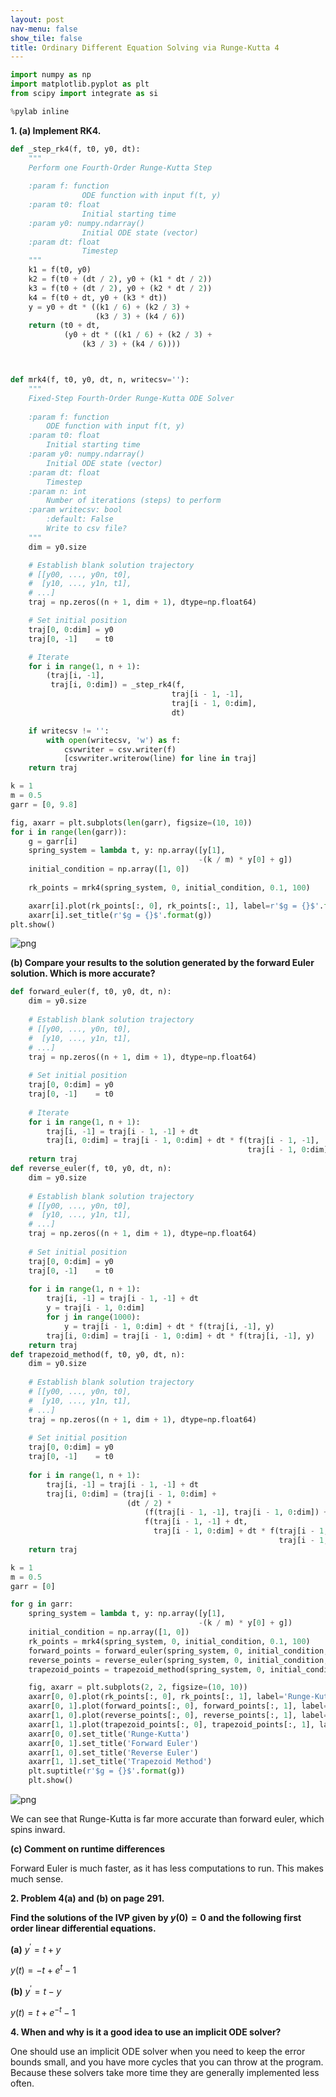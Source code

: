 ```yaml
---
layout: post
nav-menu: false
show_tile: false
title: Ordinary Different Equation Solving via Runge-Kutta 4
---
```


```python
import numpy as np
import matplotlib.pyplot as plt
from scipy import integrate as si

%pylab inline
```

**1. (a) Implement RK4.**


```python
def _step_rk4(f, t0, y0, dt):
    """
    Perform one Fourth-Order Runge-Kutta Step
    
    :param f: function
                ODE function with input f(t, y)
    :param t0: float
                Initial starting time
    :param y0: numpy.ndarray()
                Initial ODE state (vector)
    :param dt: float
                Timestep
    """
    k1 = f(t0, y0)
    k2 = f(t0 + (dt / 2), y0 + (k1 * dt / 2))
    k3 = f(t0 + (dt / 2), y0 + (k2 * dt / 2))
    k4 = f(t0 + dt, y0 + (k3 * dt))
    y = y0 + dt * ((k1 / 6) + (k2 / 3) +
                   (k3 / 3) + (k4 / 6))
    return (t0 + dt,
            (y0 + dt * ((k1 / 6) + (k2 / 3) +
                (k3 / 3) + (k4 / 6))))



def mrk4(f, t0, y0, dt, n, writecsv=''):
    """
    Fixed-Step Fourth-Order Runge-Kutta ODE Solver
    
    :param f: function
        ODE function with input f(t, y)
    :param t0: float
        Initial starting time
    :param y0: numpy.ndarray()
        Initial ODE state (vector)
    :param dt: float
        Timestep
    :param n: int
        Number of iterations (steps) to perform
    :param writecsv: bool
        :default: False
        Write to csv file?
    """
    dim = y0.size

    # Establish blank solution trajectory
    # [[y00, ..., y0n, t0],
    #  [y10, ..., y1n, t1],
    # ...]
    traj = np.zeros((n + 1, dim + 1), dtype=np.float64)

    # Set initial position
    traj[0, 0:dim] = y0
    traj[0, -1]    = t0

    # Iterate
    for i in range(1, n + 1):
        (traj[i, -1],
         traj[i, 0:dim]) = _step_rk4(f,
                                    traj[i - 1, -1],
                                    traj[i - 1, 0:dim],
                                    dt)

    if writecsv != '':
        with open(writecsv, 'w') as f:
            csvwriter = csv.writer(f)
            [csvwriter.writerow(line) for line in traj]
    return traj
```


```python
k = 1
m = 0.5
garr = [0, 9.8]

fig, axarr = plt.subplots(len(garr), figsize=(10, 10))
for i in range(len(garr)):
    g = garr[i]
    spring_system = lambda t, y: np.array([y[1],
                                          -(k / m) * y[0] + g])
    initial_condition = np.array([1, 0])
    
    rk_points = mrk4(spring_system, 0, initial_condition, 0.1, 100)

    axarr[i].plot(rk_points[:, 0], rk_points[:, 1], label=r'$g = {}$'.format(g))
    axarr[i].set_title(r'$g = {}$'.format(g))
plt.show()
```


    
![png](Homework%2011_files/Homework%2011_3_0.png)
    


**(b) Compare your results to the solution generated by the forward Euler solution. Which is more accurate?**


```python
def forward_euler(f, t0, y0, dt, n):
    dim = y0.size
    
    # Establish blank solution trajectory
    # [[y00, ..., y0n, t0],
    #  [y10, ..., y1n, t1],
    # ...]
    traj = np.zeros((n + 1, dim + 1), dtype=np.float64)
    
    # Set initial position
    traj[0, 0:dim] = y0
    traj[0, -1]    = t0
    
    # Iterate
    for i in range(1, n + 1):
        traj[i, -1] = traj[i - 1, -1] + dt
        traj[i, 0:dim] = traj[i - 1, 0:dim] + dt * f(traj[i - 1, -1],
                                                     traj[i - 1, 0:dim])
    return traj
def reverse_euler(f, t0, y0, dt, n):
    dim = y0.size
    
    # Establish blank solution trajectory
    # [[y00, ..., y0n, t0],
    #  [y10, ..., y1n, t1],
    # ...]
    traj = np.zeros((n + 1, dim + 1), dtype=np.float64)
    
    # Set initial position
    traj[0, 0:dim] = y0
    traj[0, -1]    = t0
    
    for i in range(1, n + 1):
        traj[i, -1] = traj[i - 1, -1] + dt
        y = traj[i - 1, 0:dim]
        for j in range(1000):
            y = traj[i - 1, 0:dim] + dt * f(traj[i, -1], y)
        traj[i, 0:dim] = traj[i - 1, 0:dim] + dt * f(traj[i, -1], y)
    return traj
def trapezoid_method(f, t0, y0, dt, n):
    dim = y0.size
    
    # Establish blank solution trajectory
    # [[y00, ..., y0n, t0],
    #  [y10, ..., y1n, t1],
    # ...]
    traj = np.zeros((n + 1, dim + 1), dtype=np.float64)
    
    # Set initial position
    traj[0, 0:dim] = y0
    traj[0, -1]    = t0
    
    for i in range(1, n + 1):
        traj[i, -1] = traj[i - 1, -1] + dt
        traj[i, 0:dim] = (traj[i - 1, 0:dim] +
                          (dt / 2) *
                              (f(traj[i - 1, -1], traj[i - 1, 0:dim]) +
                              f(traj[i - 1, -1] + dt,
                                traj[i - 1, 0:dim] + dt * f(traj[i - 1, -1],
                                                            traj[i - 1, 0:dim]))))
    return traj

k = 1
m = 0.5
garr = [0]

for g in garr:
    spring_system = lambda t, y: np.array([y[1],
                                          -(k / m) * y[0] + g])
    initial_condition = np.array([1, 0])
    rk_points = mrk4(spring_system, 0, initial_condition, 0.1, 100)
    forward_points = forward_euler(spring_system, 0, initial_condition, 0.1, 100)
    reverse_points = reverse_euler(spring_system, 0, initial_condition, 0.1, 100)
    trapezoid_points = trapezoid_method(spring_system, 0, initial_condition, 0.1, 100)

    fig, axarr = plt.subplots(2, 2, figsize=(10, 10))
    axarr[0, 0].plot(rk_points[:, 0], rk_points[:, 1], label='Runge-Kutta')
    axarr[0, 1].plot(forward_points[:, 0], forward_points[:, 1], label='Forward Euler')
    axarr[1, 0].plot(reverse_points[:, 0], reverse_points[:, 1], label='Reverse Euler')
    axarr[1, 1].plot(trapezoid_points[:, 0], trapezoid_points[:, 1], label='Trapezoid Method')
    axarr[0, 0].set_title('Runge-Kutta')
    axarr[0, 1].set_title('Forward Euler')
    axarr[1, 0].set_title('Reverse Euler')
    axarr[1, 1].set_title('Trapezoid Method')
    plt.suptitle(r'$g = {}$'.format(g))
    plt.show()
```


    
![png](Homework%2011_files/Homework%2011_5_0.png)
    


We can see that Runge-Kutta is far more accurate than forward euler, which spins inward.

**(c) Comment on runtime differences**

Forward Euler is much faster, as it has less computations to run. This makes much sense.

**2. Problem 4(a) and (b) on page 291.**

**Find the solutions of the IVP given by $y(0) = 0$ and the following first order linear differential equations.**

**(a)** $y^\prime = t + y$

$y(t) = -t + e^t - 1$

**(b)** $y^\prime = t - y$

$y(t) = t+e^{-t}-1$

**4. When and why is it a good idea to use an implicit ODE solver?**

One should use an implicit ODE solver when you need to keep the error bounds small, and you have more cycles that you can throw at the program. Because these solvers take more time they are generally implemented less often.


```python

```
